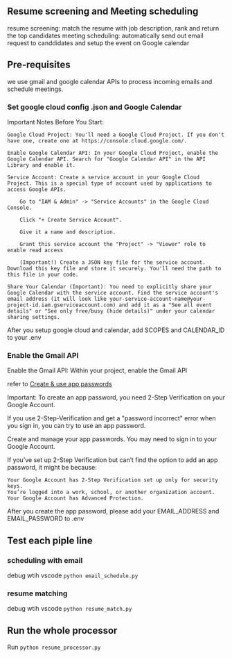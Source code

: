 ## Resume screening and Meeting scheduling

resume screening: match the resume with job description, rank and return the top candidates
meeting scheduling: automatically send out email request to canddidates and setup the event on Google calendar 


## Pre-requisites
we use gmail and google calendar APIs to process incoming emails and schedule meetings. 

### Set google cloud config .json and Google Calendar
Important Notes Before You Start:

    Google Cloud Project: You'll need a Google Cloud Project. If you don't have one, create one at https://console.cloud.google.com/.

    Enable Google Calendar API: In your Google Cloud Project, enable the Google Calendar API. Search for "Google Calendar API" in the API Library and enable it.

    Service Account: Create a service account in your Google Cloud Project. This is a special type of account used by applications to access Google APIs.

        Go to "IAM & Admin" -> "Service Accounts" in the Google Cloud Console.

        Click "+ Create Service Account".

        Give it a name and description.

        Grant this service account the "Project" -> "Viewer" role to enable read access

        (Important!) Create a JSON key file for the service account. Download this key file and store it securely. You'll need the path to this file in your code.

    Share Your Calendar (Important): You need to explicitly share your Google Calendar with the service account. Find the service account's email address (it will look like your-service-account-name@your-project-id.iam.gserviceaccount.com) and add it as a "See all event details" or "See only free/busy (hide details)" under your calendar sharing settings.



After you setup google cloud and calendar, add SCOPES and CALENDAR_ID to your .env


### Enable the Gmail API

Enable the Gmail API: Within your project, enable the Gmail API

refer to [Create & use app passwords](https://support.google.com/accounts/answer/185833?hl=en#zippy=%2Cwhy-you-may-need-an-app-password)


Important: To create an app password, you need 2-Step Verification on your Google Account.

If you use 2-Step-Verification and get a "password incorrect" error when you sign in, you can try to use an app password.

Create and manage your app passwords. You may need to sign in to your Google Account.

If you’ve set up 2-Step Verification but can’t find the option to add an app password, it might be because:

    Your Google Account has 2-Step Verification set up only for security keys.
    You’re logged into a work, school, or another organization account.
    Your Google Account has Advanced Protection.


After you create the app password, please add your EMAIL_ADDRESS and EMAIL_PASSWORD to .env

## Test each piple line

### scheduling with email
debug wtih vscode `python email_schedule.py`

### resume matching
debug wtih vscode `python resume_match.py`


## Run the whole processor

Run `python resume_processor.py`

